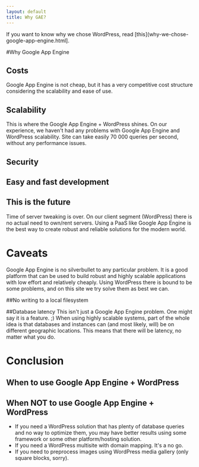 ```yaml
---
layout: default
title: Why GAE?
---
```


If you want to know why we chose WordPress, read [this](why-we-chose-google-app-engine.html].

#Why Google App Engine

## Costs
Google App Engine is not cheap, but it has a very competitive cost structure considering the scalability and ease of use. 


## Scalability
This is where the Google App Engine + WordPress shines. On our experience, we haven't had any problems with Google App Engine and WordPress scalability. Site can take easily 70 000 queries per second, without any performance issues. 

## Security

## Easy and fast development

## This is the future

Time of server tweaking is over. On our client segment (WordPress) there is no actual need to own/rent servers. Using a PaaS like Google App Engine is the best way to create robust and reliable solutions for the modern world.


# Caveats

Google App Engine is no silverbullet to any particular problem. It is a good platform that can be used to build robust and highly scalable applications with low effort and relatively cheaply. Using WordPress there is bound to be some problems, and on this site we try solve them as best we can. 

##No writing to a local filesystem

##Database latency
This isn't just a Google App Engine problem. One might say it is a feature. ;) When using highly scalable systems, part of the whole idea is that databases and instances can (and most likely, will) be on different geographic locations. This means that there will be latency, no matter what you do. 

# Conclusion

## When to use Google App Engine + WordPress

## When NOT to use Google App Engine + WordPress
* If you need a WordPress solution that has plenty of database queries and no way to optimize them, you may have better results using some framework or some other platform/hosting solution.
* If you need a WordPress multisite with domain mapping. It's a no go.
* If you need to preprocess images using WordPress media gallery (only square blocks, sorry).



